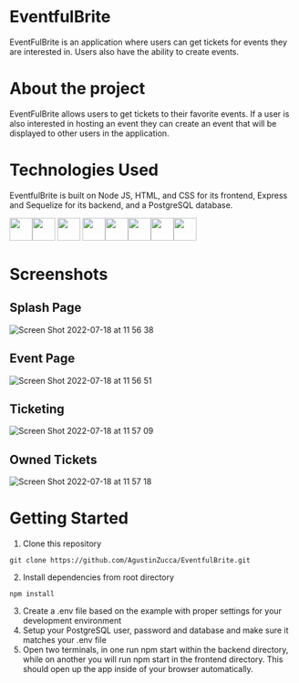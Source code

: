 # EventfulBrite


EventFulBrite is an application where users can get tickets for events they are interested in. Users also have the ability to create events.

# About the project

EventFulBrite allows users to get tickets to their favorite events. If a user is also interested in hosting an event they can create an event that will be displayed to other users in the application.

# Technologies Used

EventfulBrite is built on Node JS, HTML, and CSS for its frontend, Express and Sequelize for its backend, and a PostgreSQL database.

<img  src="https://cdn.jsdelivr.net/gh/devicons/devicon/icons/javascript/javascript-original.svg"  height=40/><img src="https://cdn.jsdelivr.net/gh/devicons/devicon/icons/nodejs/nodejs-plain-wordmark.svg" height=40/>
            <img src="https://cdn.jsdelivr.net/gh/devicons/devicon/icons/express/express-original-wordmark.svg" height=40/>
          <img  src="https://cdn.jsdelivr.net/gh/devicons/devicon/icons/sequelize/sequelize-original.svg"  height=40/><img  src="https://cdn.jsdelivr.net/gh/devicons/devicon/icons/css3/css3-original.svg"  height=40/><img  src="https://cdn.jsdelivr.net/gh/devicons/devicon/icons/html5/html5-original.svg"  height=40/><img  src="https://cdn.jsdelivr.net/gh/devicons/devicon/icons/git/git-original.svg"  height=40/><img  src="https://cdn.jsdelivr.net/gh/devicons/devicon/icons/vscode/vscode-original.svg"  height=40/>

# Screenshots

## Splash Page
![Screen Shot 2022-07-18 at 11 56 38](https://user-images.githubusercontent.com/95192801/179563560-11eb7c5b-863d-443d-b866-8197f2935580.png)

## Event Page
![Screen Shot 2022-07-18 at 11 56 51](https://user-images.githubusercontent.com/95192801/179563626-e89e6df8-8ecf-4ae4-a3a8-02194bf3f97c.png)

## Ticketing
![Screen Shot 2022-07-18 at 11 57 09](https://user-images.githubusercontent.com/95192801/179563729-0dc07978-c5a1-42ad-b6e4-ff197578cdf6.png)

## Owned Tickets
![Screen Shot 2022-07-18 at 11 57 18](https://user-images.githubusercontent.com/95192801/179563777-f32ca9f9-3c2e-4b19-b5cd-df9d9338ea61.png)


# Getting Started 

1. Clone this repository


```
git clone https://github.com/AgustinZucca/EventfulBrite.git
```

2. Install dependencies from root directory

```
npm install
```

3. Create a .env file based on the example with proper settings for your development environment
4. Setup your PostgreSQL user, password and database and make sure it matches your .env file
5. Open two terminals, in one run npm start within the backend directory, while on another you will run npm start in the frontend directory. This should open up the app inside of your browser automatically.


